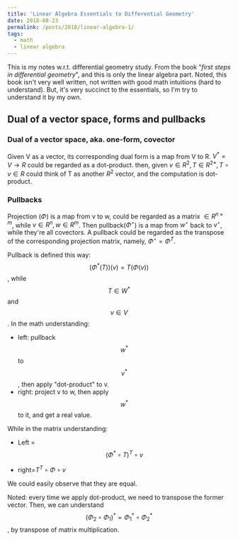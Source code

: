 ```yaml
---
title: 'Linear Algebra Essentials to Differential Geometry'
date: 2018-08-23
permalink: /posts/2018/linear-algebra-1/
tags:
  - math
  - linear algebra
---
```


This is my notes w.r.t. differential geometry study.  From the book "*first steps in differential geometry*", and this is only the linear algebra part.  Noted, this book isn't very well written, not written with good math intuitions (hard to understand).  But, it's very succinct to the essentials, so I'm try to understand it by my own. 

## Dual of a vector space, forms and pullbacks

### Dual of a vector space, aka. one-form, covector

Given V as a vector, its corresponding dual form is a map from V to R.
$V^* = V\to R$  could be regarded as a dot-product.
then, given $v\in R^2, T\in R^{2*}, T\circ v \in R$
could think of T as another $R^2$ vector, and the computation is dot-product.

### Pullbacks

Projection ($\Phi$) is a map from v to w, could be regarded as a matrix $\in R^{n\times m}$, while $v\in R^n, w\in R^m$. Then pullback($\Phi^\star$) is a map from $w^\star$ back to $v^\star$, while they're all covectors.  A pullback could be regarded as the transpose of the corresponding projection matrix, namely, $\Phi^\star = \Phi^T$.

Pullback is defined this way:
$$(\Phi^*(T))(v) = T(\Phi(v))$$, while $$T\in W^*$$ and $$v\in V$$.
In the math understanding:

* left: pullback $$w^*$$ to $$v^*$$, then apply "dot-product" to v.
* right: project v to w, then apply $$w^*$$ to it, and get a real value.

While in the matrix understanding:

* Left = $$(\Phi^*\circ T)^T \circ v$$

* right=$T^T\circ \Phi\circ v$

We could easily observe that they are equal.

Noted: every time we apply dot-product, we need to transpose the former vector.
Then, we can understand $$(\Phi_2\circ \Phi_1)^* = \Phi_1^*\circ \Phi_2^*$$, by transpose of matrix multiplication.

